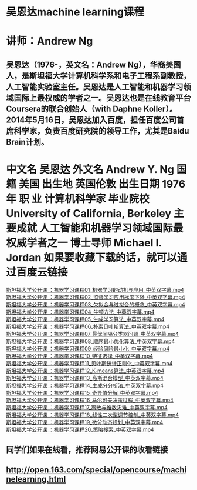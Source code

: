 吴恩达machine learning课程
=========================
讲师：Andrew Ng    
===============
吴恩达（1976-，英文名：Andrew Ng），华裔美国人，是斯坦福大学计算机科学系和电子工程系副教授，人工智能实验室主任。吴恩达是人工智能和机器学习领域国际上最权威的学者之一。吴恩达也是在线教育平台Coursera的联合创始人（with Daphne Koller）。2014年5月16日，吴恩达加入百度，担任百度公司首席科学家，负责百度研究院的领导工作，尤其是Baidu Brain计划。  
-------------------------------
中文名    吴恩达 
外文名    Andrew Y. Ng 
国    籍    美国 
出生地    英国伦敦 
出生日期    1976年 
职    业    计算机科学家 
毕业院校    University of California, Berkeley 
主要成就    人工智能和机器学习领域国际最权威学者之一 
博士导师    Michael I. Jordan
如果要收藏下载的话，就可以通过百度云链接
=====================================  
[斯坦福大学公开课 ：机器学习课程01_机器学习的动机与应用_中英双字幕.mp4](http://pan.baidu.com/s/1c1jGNg0)  
[斯坦福大学公开课 ：机器学习课程02_监督学习应用梯度下降_中英双字幕.mp4](http://pan.baidu.com/s/1c0RzUj2)  
[斯坦福大学公开课 ：机器学习课程03_欠拟合与过拟合的概念_中英双字幕.mp4](http://pan.baidu.com/s/1gdRZKvp)  
[斯坦福大学公开课 ：机器学习课程04_牛顿方法_中英双字幕.mp4](http://pan.baidu.com/s/1kTTn5bx)  
[斯坦福大学公开课 ：机器学习课程05_生成学习算法_中英双字幕.mp4](http://pan.baidu.com/s/1jHj48RW)  
[斯坦福大学公开课 ：机器学习课程06_朴素贝叶斯算法_中英双字幕.mp4](http://pan.baidu.com/s/1bnX78YF)  
[斯坦福大学公开课 ：机器学习课程07_最优间隔分类器问题_中英双字幕.mp4](http://pan.baidu.com/s/1jGRnFOM)  
[斯坦福大学公开课 ：机器学习课程08_顺序最小优化算法_中英双字幕.mp4](http://pan.baidu.com/s/1gdWJ2Hd)  
[斯坦福大学公开课 ：机器学习课程09_经验风险最小化_中英双字幕.mp4](http://pan.baidu.com/s/1ntTPyNf)  
[斯坦福大学公开课 ：机器学习课程10_特征选择_中英双字幕.mp4](http://pan.baidu.com/s/1dEy7RsH)  
[斯坦福大学公开课 ：机器学习课程11_贝叶斯统计正则化_中英双字幕.mp4](http://pan.baidu.com/s/1geioLOJ)  
[斯坦福大学公开课 ：机器学习课程12_K-means算法_中英双字幕.mp4](http://pan.baidu.com/s/1i3Vt329)  
[斯坦福大学公开课 ：机器学习课程13_高斯混合模型_中英双字幕.mp4](http://pan.baidu.com/s/1YV6uM)  
[斯坦福大学公开课 ：机器学习课程14_主成分分析法_中英双字幕.mp4](http://pan.baidu.com/s/1skg82Ah)  
[斯坦福大学公开课 ：机器学习课程15_奇异值分解_中英双字幕.mp4](http://pan.baidu.com/s/1kUiM9oV)  
[斯坦福大学公开课 ：机器学习课程16_马尔可夫决策过程_中英双字幕.mp4](http://pan.baidu.com/s/1nu0Zy57)  
[斯坦福大学公开课 ：机器学习课程17_离散与维数灾难_中英双字幕.mp4](http://pan.baidu.com/s/1eRiWKpW)  
[斯坦福大学公开课 ：机器学习课程18_线性二次型调节控制_中英双字幕.mp4](http://pan.baidu.com/s/1bnODbw)  
[斯坦福大学公开课 ：机器学习课程19_微分动态规划_中英双字幕.mp4](http://pan.baidu.com/s/1bvqkzG)  
[斯坦福大学公开课 ：机器学习课程20_策略搜索_中英双字幕.mp4](http://pan.baidu.com/s/1mhkMziC)  


同学们如果在线看，推荐网易公开课的收看链接  
--------------
http://open.163.com/special/opencourse/machinelearning.html
----------------------------

